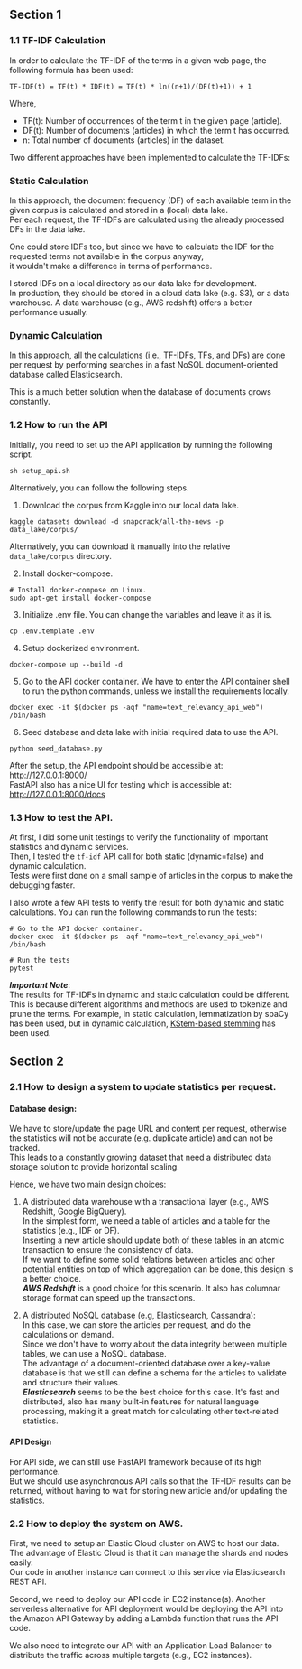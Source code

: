 ## Section 1

### 1.1 TF-IDF Calculation
In order to calculate the TF-IDF of the terms in a given web page, the following formula has been used:
```
TF-IDF(t) = TF(t) * IDF(t) = TF(t) * ln((n+1)/(DF(t)+1)) + 1
```
Where,

- TF(t): Number of occurrences of the term t in the given page (article).
- DF(t): Number of documents (articles) in which the term t has occurred.
- n: Total number of documents (articles) in the dataset.

Two different approaches have been implemented to calculate the TF-IDFs:    
### Static Calculation    
In this approach, the document frequency (DF) of each available term in the given corpus is calculated and stored in a (local) data lake.   
Per each request, the TF-IDFs are calculated using the already processed DFs in the data lake.      

One could store IDFs too, but since we have to calculate the IDF for the requested terms not available in the corpus anyway,    
it wouldn't make a difference in terms of performance.   

I stored IDFs on a local directory as our data lake for development.   
In production, they should be stored in a cloud data lake (e.g. S3), or a data warehouse.
A data warehouse (e.g., AWS redshift) offers a better performance usually.

### Dynamic Calculation
In this approach, all the calculations (i.e., TF-IDFs, TFs, and DFs) are done per request by performing searches 
in a fast NoSQL document-oriented database called Elasticsearch.    

This is a much better solution when the database of documents grows constantly.     

### 1.2 How to run the API
Initially, you need to set up the API application by running the following script.      
```shell
sh setup_api.sh
```

Alternatively, you can follow the following steps.
1. Download the corpus from Kaggle into our local data lake. 
```shell
kaggle datasets download -d snapcrack/all-the-news -p data_lake/corpus/
```
Alternatively, you can download it manually into the relative `data_lake/corpus` directory.


2. Install docker-compose.
```shell
# Install docker-compose on Linux.
sudo apt-get install docker-compose
```

3. Initialize .env file. You can change the variables and leave it as it is.
```shell
cp .env.template .env
```

4. Setup dockerized environment.
```shell
docker-compose up --build -d
```

5. Go to the API docker container.
We have to enter the API container shell to run the python commands, unless we install the requirements locally.
```shell
docker exec -it $(docker ps -aqf "name=text_relevancy_api_web") /bin/bash
```

6. Seed database and data lake with initial required data to use the API.
```shell
python seed_database.py
```

After the setup, the API endpoint should be accessible at: http://127.0.0.1:8000/   
FastAPI also has a nice UI for testing which is accessible at: http://127.0.0.1:8000/docs   

### 1.3 How to test the API.
At first, I did some unit testings to verify the functionality of important statistics and dynamic services.    
Then, I tested the `tf-idf` API call for both static (dynamic=false) and dynamic calculation.    
Tests were first done on a small sample of articles in the corpus to make the debugging faster.

I also wrote a few API tests to verify the result for both dynamic and static calculations.
You can run the following commands to run the tests:
```shell
# Go to the API docker container. 
docker exec -it $(docker ps -aqf "name=text_relevancy_api_web") /bin/bash

# Run the tests
pytest
```

***Important Note***:     
The results for TF-IDFs in dynamic and static calculation could be different.   
This is because different algorithms and methods are used to tokenize and prune the terms.
For example, in static calculation, lemmatization by spaCy has been used,
but in dynamic calculation, [KStem-based stemming](https://ciir.cs.umass.edu/pubfiles/ir-35.pdf) has been used.

## Section 2

### 2.1 How to design a system to update statistics per request.
#### Database design:    
We have to store/update the page URL and content per request, otherwise the statistics will not be accurate (e.g. duplicate article) and can not be tracked.     
This leads to a constantly growing dataset that need a distributed data storage solution to provide horizontal scaling.

Hence, we have two main design choices:   
1) A distributed data warehouse with a transactional layer (e.g., AWS Redshift, Google BigQuery).   
   In the simplest form, we need a table of articles and a table for the statistics (e.g., IDF or DF).      
   Inserting a new article should update both of these tables in an atomic transaction to ensure the consistency of data.   
   If we want to define some solid relations between articles and other potential entities on top of which aggregation can be done, this design is a better choice.     
   ***AWS Redshift*** is a good choice for this scenario. It also has columnar storage format can speed up the transactions.         

2) A distributed NoSQL database (e.g, Elasticsearch, Cassandra):   
   In this case, we can store the articles per request, and do the calculations on demand.  
   Since we don't have to worry about the data integrity between multiple tables, we can use a NoSQL database.    
   The advantage of a document-oriented database over a key-value database is that we still can define a schema for the articles to validate and structure their values.    
   ***Elasticsearch*** seems to be the best choice for this case. It's fast and distributed, also has many built-in features for natural language processing, making it a great match for calculating other text-related statistics.    

#### API Design
For API side, we can still use FastAPI framework because of its high performance.  
But we should use asynchronous API calls so that the TF-IDF results can be returned, 
without having to wait for storing new article and/or updating the statistics. 

### 2.2 How to deploy the system on AWS.
First, we need to setup an Elastic Cloud cluster on AWS to host our data.    
The advantage of Elastic Cloud is that it can manage the shards and nodes easily.   
Our code in another instance can connect to this service via Elasticsearch REST API.     

Second, we need to deploy our API code in EC2 instance(s). 
Another serverless alternative for API deployment would be deploying the API into the Amazon API Gateway by adding a Lambda function that runs the API code.

We also need to integrate our API with an Application Load Balancer to distribute the traffic across multiple targets (e.g., EC2 instances).


